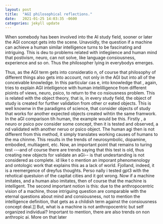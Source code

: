```yaml
---
layout: post
title:  "AGI philosophical reflections."
date:   2021-01-25 14:03:35 -0600
categories: jekyll update
---
```


When somebody has been involved into the AI study field, sooner or later the AGI concept gets into the scene. Unavoidly, the question if a machine can achieve
 a human similar intelligence turns to be fascinating and intriguing.  This is deu to problems related with intlegiience and human mind that postivism, neuro,
 can not solve, like language consiousness, experience and so on. Thus the philosopher lying in everybodys emerges.

Thus, as the AGI term gets into consideratio
n, of course that philosophy of different things also gets into account, not only in the AGI but into all of the conceivable knowledge. In this particular cas
e, into knowledge that , again, tries to explain AGI intelligence with human intelilligence from different pioints of views, neuro, psico, to return to the co
nsiousness problem. This is related with the object theory, that is, in every study field, the object of study is created for further validation from other cr
eated objects. This is well knownw in the paradigms of science, that consider objects of study that works for another expected objects created wihtin the same
 framwork. In the aGI comparison tih human, the example would be this. Firstly , a neuro or psico pov consider some concept, then it is tested and observed, a
nd validated with another neruo or psico object. The human agi then is not different from this method, it simply translates working causes of humans to the ma
chinme. This results in the trends of neurosymbolic, dopamine, embodied, multiagent, etc. Now, an important point that remains to turing test ---and of course
 there are trends saying that this test is old, thus creating new objects for validate an aGi-- is that undesrtanding is not considered as complete. id like t
o mention an imporant phenomenology and ontologic work that explains this as a lack of world. Fjolland, indeed, it is a reemergence of dreyfus thoughts. Perso
nally i tested gpt3 with the rehotical questuion of the capitat cities and it got wrong. Now if a machine imitates, and a human also imitates, then of course
that the machine is intelligent.
The second important notion is this:  due to the anthropocentric vision of a machine, those intriguing question are comparable with the eternal questions about mind and consiousness,
not to mention the intelligence definition, that gets as a childish term against the consiousness concept deal.]] But, what is a machine is not anthropocentric but self organized individual? Important to mention, there are also trends on non anthropic ai.
More on that later


